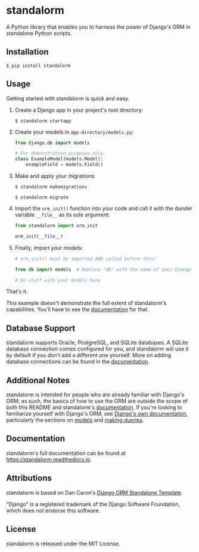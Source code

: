 # standalorm

A Python library that enables you to harness the power of Django's ORM in standalone
Python scripts.

## Installation

```
$ pip install standalorm
```

## Usage

Getting started with standalorm is quick and easy.

1. Create a Django app in your project's root directory:

    ```
    $ standalorm startapp
    ```

2. Create your models in `app-directory/models.py`:

    ```python
    from django.db import models
    
    # For demonstration purposes only.
    class ExampleModel(models.Model):
        exampleField = models.Field()
    ```

3. Make and apply your migrations:

    ```
    $ standalorm makemigrations
    ```
    ```
    $ standalorm migrate
    ```
 
4. Import the `orm_init()` function into your code and call it with the dunder variable `__file__` as its sole argument:

    ```python
    from standalorm import orm_init
    
    orm_init(__file__)
    ```

5. Finally, import your models:

    ```python
    # orm_init() must be imported AND called before this!
    
    from db import models  # Replace "db" with the name of your Django app if necessary
    
    # Do stuff with your models here
    ```

That's it.

This example doesn't demonstrate the full extent of standalorm's capabilities. 
You'll have to see the [documentation](https://placeholder.link) for that.

## Database Support

standalorm supports Oracle, PostgreSQL, and SQLite databases. A SQLite database connection comes configured for you,
and standalorm will use it by default if you don't add a different one yourself. More on adding database connections can
be found in the [documentation](https://placeholder.link).

## Additional Notes

standalorm is intended for people who are already familiar with Django's ORM; as such, the basics of how to use the
ORM are outside the scope of both this README and standalorm's [documentation](https://placeholder.link). If you're
looking to familiarize yourself with Django's ORM, see [Django's own documentation](https://docs.djangoproject.com/en/3.1/topics/db/),
particularly the sections on [models](https://docs.djangoproject.com/en/3.1/topics/db/models/) and [making queries](https://docs.djangoproject.com/en/3.1/topics/db/queries/).


## Documentation

standalorm's full documentation can be found at https://standalorm.readthedocs.io.

## Attributions

standalorm is based on Dan Caron's [Django ORM Standalone Template](https://github.com/dancaron/standalorm).

"Django" is a registered trademark of the Django Software Foundation, which does not endorse this software.

## License

standalorm is released under the MIT License.

